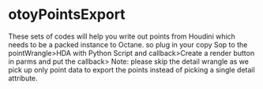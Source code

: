 # otoyPointsExport
These sets of codes will help you write out points from Houdini which needs to be a packed instance to Octane.
so plug in your copy Sop to the pointWrangle>HDA with Python Script and callback>Create a render button in parms and put the callback>
Note: please skip the detail wrangle as we pick up only point data to export the points instead of picking a single detail attribute.
